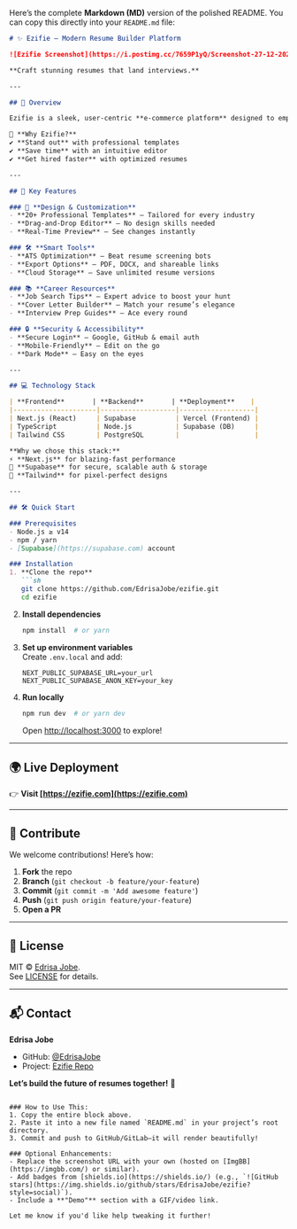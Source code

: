Here’s the complete **Markdown (MD)** version of the polished README. You can copy this directly into your `README.md` file:

```markdown
# ✨ Ezifie – Modern Resume Builder Platform  

![Ezifie Screenshot](https://i.postimg.cc/7659P1yQ/Screenshot-27-12-2024-02153-ezifie-com.jpg)  

**Craft stunning resumes that land interviews.**  

---

## 🚀 Overview  

Ezifie is a sleek, user-centric **e-commerce platform** designed to empower job seekers with cutting-edge resume-building tools. Whether you're a fresh graduate or a seasoned professional, Ezifie helps you create **polished, ATS-friendly resumes** effortlessly—enhancing your job search with style and efficiency.  

🔹 **Why Ezifie?**  
✔ **Stand out** with professional templates  
✔ **Save time** with an intuitive editor  
✔ **Get hired faster** with optimized resumes  

---

## 🌟 Key Features  

### 🎨 **Design & Customization**  
- **20+ Professional Templates** – Tailored for every industry  
- **Drag-and-Drop Editor** – No design skills needed  
- **Real-Time Preview** – See changes instantly  

### 🛠 **Smart Tools**  
- **ATS Optimization** – Beat resume screening bots  
- **Export Options** – PDF, DOCX, and shareable links  
- **Cloud Storage** – Save unlimited resume versions  

### 📚 **Career Resources**  
- **Job Search Tips** – Expert advice to boost your hunt  
- **Cover Letter Builder** – Match your resume’s elegance  
- **Interview Prep Guides** – Ace every round  

### 🔒 **Security & Accessibility**  
- **Secure Login** – Google, GitHub & email auth  
- **Mobile-Friendly** – Edit on the go  
- **Dark Mode** – Easy on the eyes  

---

## 💻 Technology Stack  

| **Frontend**       | **Backend**       | **Deployment**    |  
|---------------------|-------------------|-------------------|  
| Next.js (React)     | Supabase          | Vercel (Frontend) |  
| TypeScript          | Node.js           | Supabase (DB)     |  
| Tailwind CSS        | PostgreSQL        |                   |  

**Why we chose this stack:**  
⚡ **Next.js** for blazing-fast performance  
🔐 **Supabase** for secure, scalable auth & storage  
🎨 **Tailwind** for pixel-perfect designs  

---

## 🛠 Quick Start  

### Prerequisites  
- Node.js ≥ v14  
- npm / yarn  
- [Supabase](https://supabase.com) account  

### Installation  
1. **Clone the repo**  
   ```sh
   git clone https://github.com/EdrisaJobe/ezifie.git
   cd ezifie
   ```  

2. **Install dependencies**  
   ```sh
   npm install  # or yarn
   ```  

3. **Set up environment variables**  
   Create `.env.local` and add:  
   ```env
   NEXT_PUBLIC_SUPABASE_URL=your_url
   NEXT_PUBLIC_SUPABASE_ANON_KEY=your_key
   ```  

4. **Run locally**  
   ```sh
   npm run dev  # or yarn dev
   ```  
   Open [http://localhost:3000](http://localhost:3000) to explore!  

---

## 🌍 Live Deployment  
👉 **Visit [https://ezifie.com](https://ezifie.com)**  

---

## 🤝 Contribute  
We welcome contributions! Here’s how:  
1. **Fork** the repo  
2. **Branch** (`git checkout -b feature/your-feature`)  
3. **Commit** (`git commit -m 'Add awesome feature'`)  
4. **Push** (`git push origin feature/your-feature`)  
5. **Open a PR**  

---

## 📜 License  
MIT © [Edrisa Jobe](https://github.com/EdrisaJobe).  
See [LICENSE](LICENSE) for details.  

---

## 📬 Contact  
**Edrisa Jobe**  
- GitHub: [@EdrisaJobe](https://github.com/EdrisaJobe)  
- Project: [Ezifie Repo](https://github.com/EdrisaJobe/ezifie)  

**Let’s build the future of resumes together!** 🚀  
```

### How to Use This:
1. Copy the entire block above.
2. Paste it into a new file named `README.md` in your project’s root directory.
3. Commit and push to GitHub/GitLab—it will render beautifully!

### Optional Enhancements:
- Replace the screenshot URL with your own (hosted on [ImgBB](https://imgbb.com/) or similar).
- Add badges from [shields.io](https://shields.io/) (e.g., `![GitHub stars](https://img.shields.io/github/stars/EdrisaJobe/ezifie?style=social)`).
- Include a **"Demo"** section with a GIF/video link.

Let me know if you'd like help tweaking it further!
